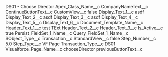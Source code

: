 <?xml version="1.0" encoding="UTF-8"?>
<CustomMetadata xmlns="http://soap.sforce.com/2006/04/metadata" xmlns:xsi="http://www.w3.org/2001/XMLSchema-instance" xmlns:xsd="http://www.w3.org/2001/XMLSchema">
    <label>DS01 - Choose Director</label>
    <values>
        <field>Apex_Class_Name__c</field>
        <value xsi:nil="true"/>
    </values>
    <values>
        <field>CompanyNameText__c</field>
        <value xsi:nil="true"/>
    </values>
    <values>
        <field>ContinueButtonText__c</field>
        <value xsi:nil="true"/>
    </values>
    <values>
        <field>CustomView__c</field>
        <value xsi:type="xsd:boolean">false</value>
    </values>
    <values>
        <field>Display_Text_1__c</field>
        <value xsi:type="xsd:string">asdf</value>
    </values>
    <values>
        <field>Display_Text_2__c</field>
        <value xsi:type="xsd:string">asdf</value>
    </values>
    <values>
        <field>Display_Text_3__c</field>
        <value xsi:type="xsd:string">asdf</value>
    </values>
    <values>
        <field>Display_Text_4__c</field>
        <value xsi:nil="true"/>
    </values>
    <values>
        <field>Display_Text_5__c</field>
        <value xsi:nil="true"/>
    </values>
    <values>
        <field>Display_Text_6__c</field>
        <value xsi:nil="true"/>
    </values>
    <values>
        <field>Document_Template_Name__c</field>
        <value xsi:nil="true"/>
    </values>
    <values>
        <field>Header_Text_1__c</field>
        <value xsi:type="xsd:string">test TExt</value>
    </values>
    <values>
        <field>Header_Text_2__c</field>
        <value xsi:nil="true"/>
    </values>
    <values>
        <field>Header_Text_3__c</field>
        <value xsi:nil="true"/>
    </values>
    <values>
        <field>Is_Active__c</field>
        <value xsi:type="xsd:boolean">true</value>
    </values>
    <values>
        <field>Persist_FieldSet_1_Name__c</field>
        <value xsi:nil="true"/>
    </values>
    <values>
        <field>Query_FieldSet_1_Name__c</field>
        <value xsi:nil="true"/>
    </values>
    <values>
        <field>SObject_Type__c</field>
        <value xsi:type="xsd:string">Transaction__c</value>
    </values>
    <values>
        <field>StandardView__c</field>
        <value xsi:type="xsd:boolean">false</value>
    </values>
    <values>
        <field>Step_Number__c</field>
        <value xsi:type="xsd:double">5.0</value>
    </values>
    <values>
        <field>Step_Type__c</field>
        <value xsi:type="xsd:string">VF Page</value>
    </values>
    <values>
        <field>Transaction_Type__c</field>
        <value xsi:type="xsd:string">DS01</value>
    </values>
    <values>
        <field>Visualforce_Page_Name__c</field>
        <value xsi:type="xsd:string">chooseDirector</value>
    </values>
    <values>
        <field>previousButtonText__c</field>
        <value xsi:nil="true"/>
    </values>
</CustomMetadata>
